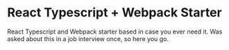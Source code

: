 # React Typescript + Webpack Starter

React Typescript and Webpack starter based in case you ever need it. Was asked about this in a job interview once, so here you go. 
